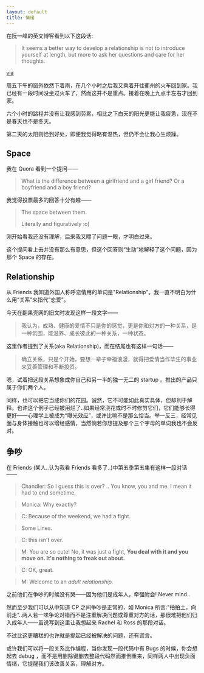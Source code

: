 ```yaml
---
layout: default
title: 情绪
---
```


在阮一峰的英文博客看到以下这段话:

> It seems a better way to develop a relationship is not to introduce yourself at length, but more to ask her questions and care for her thoughts.

<a href="http://www.ruanyifeng.com/en/2013/05/a-better-way-to-develop-a-relationship/">via</a>

周五下午的窗外依然下着雨，在几个小时之后我又乘着开往衢州的火车回到家。我已经有一段时间没坐过火车了，然而这并不是重点。接着在晚上九点半左右才回到家。

六个小时的路程并没有让我感到劳累，相比之下白天的阳光更能让我疲惫，现在不是春天也不是冬天。

第二天的太阳则恰到好处，即便我觉得略有温热，但仍不会让我心生烦躁。

**Space**
---

我在 Quora 看到一个提问——

> What is the difference between a girlfriend and a girl friend? Or a boyfriend and a boy friend?

我觉得投票最多的回答十分有趣——

> The space between them.
>
> Literally and figuratively :o)

刚开始看我还没有理解，后来我又瞟了问题一眼，才明白过来。

这个提问看上去并没有那么有意思，但这个回答则“生动”地解释了这个问题，因为那个 Space 的存在。

**Relationship**
---

从 Friends 我知道外国人称呼恋情用的单词是"Relationship"。我一直不明白为什么用“关系”来指代“恋爱”。

今天在翻果壳网的旧文时发现这样一段文字——

> 我认为，成熟、健康的爱情不只是你的感觉，更是你和对方的一种关系，是一种氛围，能滋养、成长彼此的一种关系，一种状态。

这里作者提到了关系(aka Relationship)，而在结尾也有这样一句话——

> 确立关系，只是个开始，要想一辈子幸福浪漫，就得把爱情当作毕生的事业来妥善管理和不断投资。

嗯，试着把这段关系想象成你自己和另一半的独一无二的 startup 。推出的产品只属于你们两个人。

同样，也可以把它当成你们的花园。诚然，它不可能如此真实具体，但却利于解释。也许这个例子已经被用烂了..如果经常浇花或时不时修剪它们，它们能够长得更好——心理学上被成为“曝光效应”，或许比喻不是那么恰当。举一反三，经常见面与身体接触也可以增经感情，当然倘若你想提及那个三个字母的单词我也不会反对。

**争吵**
---

在 Friends (某人..认为我看 Friends 看多了..)中第五季第五集有这样一段对话——

> Chandler: So I guess this is over? .. You know, you and me. I mean it had to end sometime.

> Monica: Why exactly?

> C: Because of the weekend, we had a fight.

> Some Lines.

> C: this isn't over.

> M: You are so cute! No, it was just a fight, **You deal with it and you move on. It's nothing to freak out about.**

> C: OK, great.

> M: Welcome to an *adult relationship.*

之前他们在争吵的时候没有哭——因为他们是成年人，牵强附会! Never mind..

然而至少我们可以从中知道 CP 之间争吵是正常的，如 Monica 所言:"拍拍土，向前走"..两人若一味争论对错而不是注重解决问题或尊重对方的话，那很难把他们归入成年人——虽说写到这里让我想起来 Rachel 和 Ross 的那段对话。

不过比这更糟糕的也许就是提起已经被解决的问题，还有谎言。

或许我们可以将一段关系比作编程，当你发现一段代码中有 Bugs 的时候，你会想起去 debug ，而不是用删除键删去整段代码然而推倒重来，同样两人中出现负面情绪，它提醒我们该改善关系，理解对方。